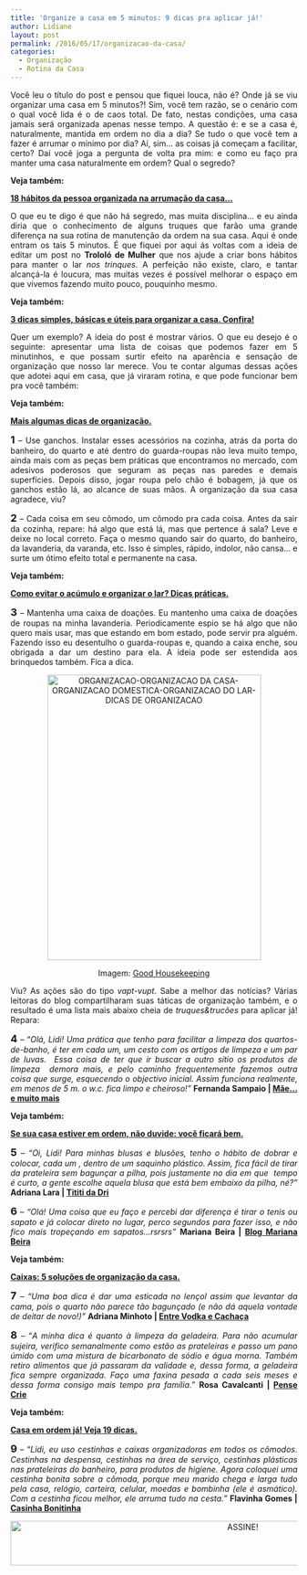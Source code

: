 ```yaml
---
title: 'Organize a casa em 5 minutos: 9 dicas pra aplicar já!'
author: Lidiane
layout: post
permalink: /2016/05/17/organizacao-da-casa/
categories:
  - Organização
  - Rotina da Casa
---
```

<p align="justify">
  Você leu o título do post e pensou que fiquei louca, não é? Onde já se viu organizar uma casa em 5 minutos?! Sim, você tem razão, se o cenário com o qual você lida é o de caos total. De fato, nestas condições, uma casa jamais será organizada apenas nesse tempo. A questão é: e se a casa é, naturalmente, mantida em ordem no dia a dia? Se tudo o que você tem a fazer é arrumar o mínimo por dia? Aí, sim… as coisas já começam a facilitar, certo? Daí você joga a pergunta de volta pra mim: e como eu faço pra manter uma casa naturalmente em ordem? Qual o segredo?
</p>

<p align="justify">
  <strong>Veja também:</strong>
</p>

<p align="justify">
  <a href="http://www.decoracaodacasa.com/organizacao-da-casa/" target="_blank" rel="noopener noreferrer"><strong>18 hábitos da pessoa organizada na arrumação da casa…</strong></a>
</p>

<p align="justify">
  O que eu te digo é que não há segredo, mas muita disciplina… e eu ainda diria que o conhecimento de alguns truques que farão uma grande diferença na sua rotina de manutenção da ordem na sua casa. Aqui é onde entram os tais 5 minutos. É que fiquei por aqui ás voltas com a ideia de editar um post no <strong>Trololó de Mulher</strong> que nos ajude a criar bons hábitos para manter o lar <em>nos trinques</em>. A perfeição não existe, claro, e tantar alcançá-la é loucura, mas muitas vezes é possível melhorar o espaço em que vivemos fazendo muito pouco, pouquinho mesmo.
</p>

<p align="justify">
  <strong>Veja também:</strong>
</p>

<p align="justify">
  <a href="http://www.decoracaodacasa.com/dicas-para-organizar-a-casa/" target="_blank" rel="noopener noreferrer"><strong>3 dicas simples, básicas e úteis para organizar a casa. Confira!</strong></a>
</p>

<p align="justify">
  Quer um exemplo? A ideia do post é mostrar vários. O que eu desejo é o seguinte: apresentar uma lista de coisas que podemos fazer em 5 minutinhos, e que possam surtir efeito na aparência e sensação de organização que nosso lar merece. Vou te contar algumas dessas ações que adotei aqui em casa, que já viraram rotina, e que pode funcionar bem pra você também:
</p>

<p align="justify">
  <strong>Veja também:</strong>
</p>

<p align="justify">
  <a href="http://www.decoracaodacasa.com/dicas-de-organizacao/" target="_blank" rel="noopener noreferrer"><strong>Mais algumas dicas de organização.</strong></a>
</p>

<p align="justify">
  <strong><span style="font-size: large;">1</span></strong> – Use ganchos. Instalar esses acessórios na cozinha, atrás da porta do banheiro, do quarto e até dentro do guarda-roupas não leva muito tempo, ainda mais com as peças bem práticas que encontramos no mercado, com adesivos poderosos que seguram as peças nas paredes e demais superfícies. Depois disso, jogar roupa pelo chão é bobagem, já que os ganchos estão lá, ao alcance de suas mãos. A organização da sua casa agradece, viu?
</p>

<p align="justify">
  <strong><span style="font-size: large;">2</span></strong> – Cada coisa em seu cômodo, um cômodo pra cada coisa. Antes da sair da cozinha, repare: há algo que está lá, mas que pertence á sala? Leve e deixe no local correto. Faça o mesmo quando sair do quarto, do banheiro, da lavanderia, da varanda, etc. Isso é simples, rápido, indolor, não cansa… e surte um ótimo efeito total e permanente na casa.
</p>

<p align="justify">
  <strong>Veja também:</strong>
</p>

<p align="justify">
  <a href="http://www.trololodemulher.com.br/2014/10/08/acumulo-e-organizacao/" target="_blank" rel="noopener noreferrer"><strong>Como evitar o acúmulo e organizar o lar? Dicas práticas.</strong></a>
</p>

<p align="justify">
  <strong><span style="font-size: large;">3 </span></strong>– Mantenha uma caixa de doações. Eu mantenho uma caixa de doações de roupas na minha lavanderia. Periodicamente espio se há algo que não quero mais usar, mas que estando em bom estado, pode servir pra alguém. Fazendo isso eu desentulho o guarda-roupas e, quando a caixa enche, sou obrigada a dar um destino para ela. A ideia pode ser estendida aos brinquedos também. Fica a dica.
</p>

<p align="center">
  <img class="alignnone size-full wp-image-12537" src="https://www.trololodemulher.com.br/2016/05/ORGANIZACAO-ORGANIZACAO-DA-CASA-ORGANIZACAO-DOMESTICA-ORGANIZACAO-DO-LAR-DICAS-DE-ORGANIZACAO.jpg" alt="ORGANIZACAO-ORGANIZACAO DA CASA-ORGANIZACAO DOMESTICA-ORGANIZACAO DO LAR-DICAS DE ORGANIZACAO" width="375" height="500" />
</p>

<p align="center">
  Imagem: <a href="http://www.goodhousekeeping.com/home/organizing-mistakes#slide-1" target="_blank" rel="noopener noreferrer">Good Housekeeping</a>
</p>

<p align="justify">
  Viu? As ações são do tipo <em>vapt-vupt</em>. Sabe a melhor das notícias? Várias leitoras do blog compartilharam suas táticas de organização também, e o resultado é uma lista mais abaixo cheia de <em>truques&trucões</em> para aplicar já! Repara:
</p>

<p align="justify">
  <strong><span style="font-size: large;">4 </span></strong>– “<em>Olá, Lidi! Uma prática que tenho para facilitar a limpeza dos quartos-de-banho, é ter em cada um, um cesto com os artigos de limpeza e um par de luvas.  Essa coisa de ter que ir buscar a outro sítio os produtos de limpeza  demora mais, e pelo caminho frequentemente fazemos outra coisa que surge, esquecendo o objectivo inicial. Assim funciona realmente, em menos de 5 m. o w.c. fica limpo e cheiroso!”</em> <strong>Fernanda Sampaio | </strong><a href="http://fernanda-e-filhos.blogspot.pt/" target="_blank" rel="noopener noreferrer"><strong>Mãe…e muito mais</strong></a>
</p>

<p align="justify">
  <strong>Veja também:</strong>
</p>

<p align="justify">
  <a href="http://www.trololodemulher.com.br/2014/08/18/casa-em-ordem-2/" target="_blank" rel="noopener noreferrer"><strong>Se sua casa estiver em ordem, não duvide: você ficará bem.</strong></a>
</p>

<p align="justify">
  <strong><span style="font-size: large;">5 </span></strong>– <em>“Oi, Lidi! Para minhas blusas e blusões, tenho o hábito de dobrar e colocar, cada um , dentro de um saquinho plástico. Assim, fica fácil de tirar da prateleira sem bagunçar a pilha, pois justamente no dia em que  tempo é curto, a gente escolhe aquela blusa que está bem embaixo da pilha, né?”</em> <strong>Adriana Lara | </strong><a href="http://tititidadri.blogspot.com.br/" target="_blank" rel="noopener noreferrer"><strong>Tititi da Dri</strong></a>
</p>

<p align="justify">
  <strong><span style="font-size: large;">6</span></strong> –<em> “Olá! Uma coisa que eu faço e percebi dar diferença é tirar o tenis ou sapato e já colocar direto no lugar, perco segundos para fazer isso, e não fico mais tropeçando em sapatos…rsrsrs”</em> <strong>Mariana Beira | </strong><a href="http://www.marianabeira.com/" target="_blank" rel="noopener noreferrer"><strong>Blog Mariana Beira</strong></a>
</p>

<p align="justify">
  <strong>Veja também:</strong>
</p>

<p align="justify">
  <a href="http://www.trololodemulher.com.br/2014/06/30/caixas-organizacao-casa/" target="_blank" rel="noopener noreferrer"><strong>Caixas: 5 soluções de organização da casa.</strong></a>
</p>

<p align="justify">
  <strong><span style="font-size: large;">7 </span></strong>– <em>“Uma boa dica é dar uma esticada no lençol assim que levantar da cama, pois o quarto não parece tão bagunçado (e não dá aquela vontade de deitar de novo!)”</em> <strong>Adriana Minhoto | </strong><a href="http://entrevodkaecachaca.blogspot.com.br/" target="_blank" rel="noopener noreferrer"><strong>Entre Vodka e Cachaça</strong></a>
</p>

<p align="justify">
  <strong><span style="font-size: large;">8 </span></strong>– “<em>A minha dica é quanto à limpeza da geladeira. Para não acumular sujeira, verifico semanalmente como estão as prateleiras e passo um pano úmido com uma mistura de bicarbonato de sódio e água morna. Também retiro alimentos que já passaram da validade e, dessa forma, a geladeira fica sempre organizada. Faço uma faxina pesada a cada seis meses e dessa forma consigo mais tempo pra família.”</em> <strong>Rosa Cavalcanti | </strong><a href="https://pensecrie.wordpress.com/" target="_blank" rel="noopener noreferrer"><strong>Pense Crie</strong></a>
</p>

<p align="justify">
  <strong>Veja também:</strong>
</p>

<p align="justify">
  <a href="http://www.trololodemulher.com.br/2014/06/06/casa-em-ordem/" target="_blank" rel="noopener noreferrer"><strong>Casa em ordem já! Veja 19 dicas.</strong></a>
</p>

<p align="justify">
  <strong><span style="font-size: large;">9</span></strong> – “<em>Lidi, eu uso cestinhas e caixas organizadoras em todos os cômodos. Cestinhas na despensa, cestinhas na área de serviço, cestinhas plásticas nas prateleiras do banheiro, para produtos de higiene. Agora coloquei uma cestinha bonita sobre a cômoda, porque meu marido chega e larga tudo pela casa, relógio, carteira, celular, moedas e bombinha (ele é asmático). Com a cestinha ficou melhor, ele arruma tudo na cesta.”</em> <strong>Flavinha Gomes | </strong><a href="http://casinhabonitinha.blogspot.com.br/" target="_blank" rel="noopener noreferrer"><strong>Casinha Bonitinha</strong></a>
</p>

<p align="center">
  <a href="http://feedburner.google.com/fb/a/mailverify?uri=blogBichaFemea&loc=en_US" target="_blank" rel="noopener noreferrer"><img class="alignnone size-full wp-image-10439" src="https://www.trololodemulher.com.br/2014/09/ASSINE.png" alt="ASSINE!" width="800" height="78" /></a>
</p>

<p align="justify">
